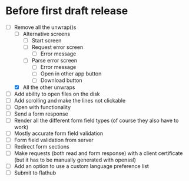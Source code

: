 # Before first draft release
- [ ] Remove all the unwrap()s
    - [ ] Alternative screens
        - [ ] Start screen
        - [ ] Request error screen
            - [ ] Error message
        - [ ] Parse error screen
            - [ ] Error message
            - [ ] Open in other app button
            - [ ] Download button
    - [X] All the other unwraps

- [ ] Add ability to open files on the disk
- [ ] Add scrolling and make the lines not clickable
- [ ] Open with functionality
- [ ] Send a form response
- [ ] Render all the different form field types (of course they also have to work)
- [ ] Mostly accurate form field validation
- [ ] Form field validation from server
- [ ] Redirect form sections
- [ ] Make requests (both read and form response) with a client certificate (but it has to be manually generated with openssl)
- [ ] Add an option to use a custom language preference list
- [ ] Submit to flathub
